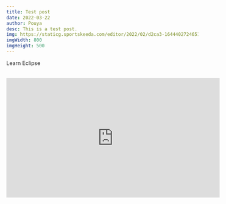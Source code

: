 ```yaml
---
title: Test post
date: 2022-03-22
author: Pouya
desc: This is a test post.
img: https://staticg.sportskeeda.com/editor/2022/02/d2ca3-16444027246514-1920.jpg
imgWidth: 800
imgHeight: 500
---
```


<html>
   <head>
      <title>HTML Video embed</title>
   </head>
   <body>
      <p>Learn Eclipse</p>
      <br />
      <iframe width="560" height="315" src="https://www.youtube.com/embed/y881t8ilMyc" frameborder="0" allowfullscreen></iframe>
      </iframe>
   </body>
</html>